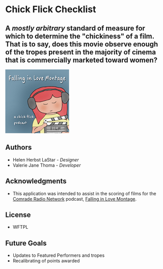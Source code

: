 # Chick Flick Checklist 

## A *mostly arbitrary* standard of measure for which to determine the "chickiness" of a film. That is to say, does this movie observe enough of the tropes present in the majority of cinema that is commercially marketed toward women? 

![Header](/FiLM.jpg)

## Authors 

* Helen Herbst LaStar - *Designer*
* Valerie Jane Thoma - *Developer*

## Acknowledgments 

* This application was intended to assist in the scoring of films for the [Comrade Radio Network](http://www.comraderadio.com) podcast, [Falling in Love Montage](http://www.fallinginlovemontage.com). 

## License

* WFTPL 

## Future Goals

* Updates to Featured Performers and tropes  
* Recalibrating of points awarded


